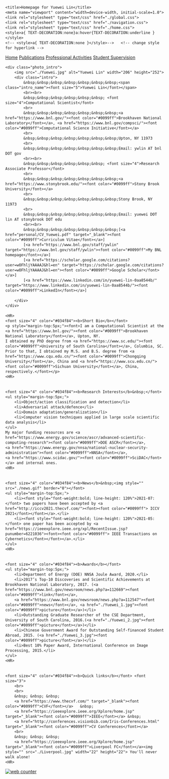 
<!DOCTYPE html>
<!-- saved from url=(0042)https://cse.buffalo.edu/~jmeng2/index.html -->
<html lang="en"><head><meta http-equiv="Content-Type" content="text/html; charset=UTF-8"><script async="" src="./page_files/analytics.js.download"></script><script>(function(i,s,o,g,r,a,m){i['GoogleAnalyticsObject']=r;i[r]=i[r]||function(){(i[r].q=i[r].q||[]).push(arguments)},i[r].l=1*new Date();a=s.createElement(o),m=s.getElementsByTagName(o)[0];a.async=1;a.src=g;m.parentNode.insertBefore(a,m)})(window,document,'script','https://www.google-analytics.com/analytics.js','ga'); ga('create', 'UA-3974203-1', 'auto'); ga('send', 'pageview');</script>
    
    <title>Homepage for Yuewei Lin</title>
    <meta name="viewport" content="width=device-width, initial-scale=1.0">
    <link rel="stylesheet" type="text/css" href="./global.css">
    <link rel="stylesheet" type="text/css" href="./navigation.css">
	<link rel="stylesheet" type="text/css" href="./home.css">
	<style>a{ TEXT-DECORATION:none}a:hover{TEXT-DECORATION:underline }</style>
	<!-- <style>a{ TEXT-DECORATION:none }</style>-->   <!-- change style for hyperlink -->
</head>

<body data-gr-c-s-loaded="true">

<div class="navi central_body">
    <a class="navi navi_active" href="./index.html">Home</a>
    <a class="navi" href="./publications.html">Publications</a>
    <a class="navi" href="./activities.html">Professional Activities</a>
	<a class="navi" href="./students.html">Student Supervision</a>
</div>

<div class="navi_bar"></div>

<div class="central_body">

    <div class="photo_intro">
        <img src="./Yuewei.jpg" alt="Yuewei Lin" width="206" height="252">
        <div class="intro">
            &nbsp;&nbsp;&nbsp;&nbsp;&nbsp;&nbsp;&nbsp;<span class="intro_name"><font size="5">Yuewei Lin</font></span>
            <br><br>
            &nbsp;&nbsp;&nbsp;&nbsp;&nbsp;&nbsp; <font size="4">Computational Scientist</font>
            <br>
            &nbsp;&nbsp;&nbsp;&nbsp;&nbsp;&nbsp;&nbsp;<a href="https://www.bnl.gov/"><font color="#0099ff">Brookhaven National Laboratory</font></a>, <a href="https://www.bnl.gov/compsci/"><font color="#0099ff">Computational Science Initiative</font></a>
            <br>
            &nbsp;&nbsp;&nbsp;&nbsp;&nbsp;&nbsp;&nbsp;Upton, NY 11973
            <br>
            &nbsp;&nbsp;&nbsp;&nbsp;&nbsp;&nbsp;&nbsp;Email: ywlin AT bnl DOT gov
            <br><br>
            &nbsp;&nbsp;&nbsp;&nbsp;&nbsp;&nbsp; <font size="4">Research Associate Professor</font>
            <br>
            &nbsp;&nbsp;&nbsp;&nbsp;&nbsp;&nbsp;&nbsp;<a href="https://www.stonybrook.edu/"><font color="#0099ff">Stony Brook University</font></a>
            <br>
            &nbsp;&nbsp;&nbsp;&nbsp;&nbsp;&nbsp;&nbsp;Stony Brook, NY 11973
            <br>
            &nbsp;&nbsp;&nbsp;&nbsp;&nbsp;&nbsp;&nbsp;Email: yuewei DOT lin AT stonybrook DOT edu
			<br><br>
			&nbsp;&nbsp;&nbsp;&nbsp;&nbsp;&nbsp;&nbsp;[<a href="personal/CV_Yuewei.pdf" target="_blank"><font color="#0099ff">Curriculum Vitae</font></a>]
			[<a href="https://www.bnl.gov/staff/ywlin" target="https://www.bnl.gov/staff/ywlin"><font color="#0099ff">My BNL homepage</font></a>]
			[<a href="https://scholar.google.com/citations?user=wOFhljYAAAAJ&hl=en" target="https://scholar.google.com/citations?user=wOFhljYAAAAJ&hl=en"><font color="#0099ff">Google Scholar</font></a>]
			[<a href="https://www.linkedin.com/in/yuewei-lin-0aa8544b/" target="https://www.linkedin.com/in/yuewei-lin-0aa8544b/"><font color="#0099ff">LinkedIn</font></a>]

        </div>
    </div>

	<HR>
    <font size="4" color="#034f84"><b>Short Bio</b></font>
    <p style="margin-top:5px;"><font>I am a Computational Scientist at the <a href="https://www.bnl.gov/"><font color="#0099ff">Brookhaven National Laboratory</font></a>, Upton, NY. 
    I obtained my PhD degree from <a href="https://www.sc.edu/"><font color="#0099ff">University of South Carolina</font></a>, Columbia, SC. 
    Prior to that, I obtained my M.S. and B.S. degree from <a href="https://www.cqu.edu.cn/"><font color="#0099ff">Chongqing University</font></a>, China and <a href="https://www.scu.edu.cn/"><font color="#0099ff">Sichuan University</font></a>, China, respectively.</font></p>
	<HR>


    <font size="4" color="#034f84"><b>Research Interests</b>&nbsp;</font>
    <ul style="margin-top:5px;">
		<li>Object/action classification and detection</li>
		<li>Adversarial attack/defence</li>
        <li>Domain adaptation/generalization</li>
        <li>Computer vision techniques applied in large scale scientific data analysis</li>
    </ul>
    My major funding resources are <a href="https://www.energy.gov/science/ascr/advanced-scientific-computing-research"><font color="#0099ff">DOE ASCR</font></a>, 
    <a href="https://www.energy.gov/nnsa/national-nuclear-security-administration"><font color="#0099ff">NNSA</font></a>,
    <a href="https://www.scidac.gov/"><font color="#0099ff">SciDAC</font></a> and internal ones.	
	<HR>

	
	<font size="4" color="#034f84"><b>News</b>&nbsp;<img style="" src="./news.gif" border="0"></font>
    <ul style="margin-top:5px;">
		<li><font style="font-weight:bold; line-height: 120%">2021-07:</font> two papers have been accepted by <a href="http://iccv2021.thecvf.com/"><font><font color="#0099ff"> ICCV 2021</font></font></a>.</li>
		<li><font style="font-weight:bold; line-height: 120%">2021-05:</font> one paper has been accepted by <a href="https://ieeexplore.ieee.org/xpl/RecentIssue.jsp?punumber=6221036"><font><font color="#0099ff"> IEEE Transactions on Cybernetics</font></font></a>.</li>
    </ul>
	<HR>


    <font size="4" color="#034f84"><b>Awards</b></font>
    <ul style="margin-top:5px;">
		<li>Department of Energy (DOE) NNSA Joule Award, 2020.</li>
		<li>2017’s Top-10 Discoveries and Scientific Achievements at Brookhaven National Laboratory, 2017. (<a href="https://www.bnl.gov/newsroom/news.php?a=112669"><font color="#0099ff">link</font></a>,
        <a href="https://www.bnl.gov/newsroom/news.php?a=112547"><font color="#0099ff">news</font></a>, <a href="./Yuewei_1.jpg"><font color="#0099ff">picture</font></a>)</li>
        <li>Outstanding Graduate Researcher of the CSE Department, University of South Carolina, 2016.(<a href="./Yuewei_2.jpg"><font color="#0099ff">picture</font></a>)</li>
        <li>Chinese Government Award for Outstanding Self-financed Student Abroad, 2015. (<a href="./Yuewei_3.jpg"><font color="#0099ff">picture</font></a>)</li>
        <li>Best 10% Paper Award, International Conference on Image Processing, 2015.</li>
    </ul>
	<HR>
	

	<font size="4" color="#034f84"><b>Quick links</b></font> <font size="3"> 
		<br>
        <br>
		&nbsp; &nbsp; &nbsp;
		<a href="https://www.thecvf.com/" target="_blank"><font color="#0099ff">CVF</font></a>   &nbsp; 
		<a href="https://ieeexplore.ieee.org/Xplore/home.jsp" target="_blank"><font color="#0099ff">IEEE</font></a> &nbsp; 
        <a href="http://conferences.visionbib.com/Iris-Conferences.html" target="_blank"><font color="#0099ff">CV Conferences</font></a>   
        <br>
        &nbsp; &nbsp; &nbsp;
        <a href="https://ieeexplore.ieee.org/Xplore/home.jsp" target="_blank"><font color="#0099ff">Liverpool FC</font></a><img style="" src="./Liverpool.jpg" width="22" height="22"> You'll never walk alone!
	<HR>

  </div>  
	<!-- hitwebcounter Code START -->
        <a href="https://www.hitwebcounter.com" target="_blank">
        <img src="https://hitwebcounter.com/counter/counter.php?page=7844589&style=0033&nbdigits=5&type=page&initCount=0" title="Free Counter" Alt="web counter"  border="0" /></a>        
</div>

</body></html>
